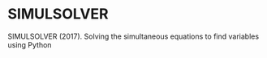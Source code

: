 # SIMULSOLVER
 SIMULSOLVER (2017). Solving the simultaneous equations to find variables using Python
